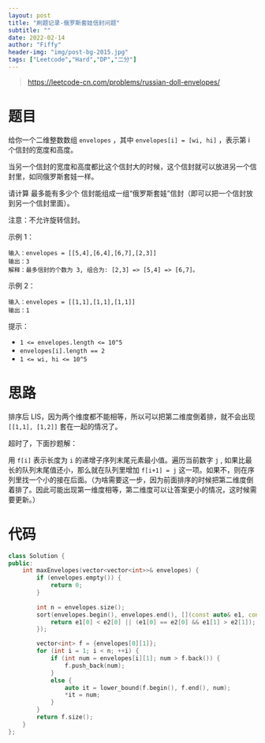 ```yaml
---
layout: post
title: "刷题记录-俄罗斯套娃信封问题"
subtitle: ""
date: 2022-02-14
author: "Fiffy"
header-img: "img/post-bg-2015.jpg"
tags: ["Leetcode","Hard","DP","二分"]
---
```


> https://leetcode-cn.com/problems/russian-doll-envelopes/

# 题目

给你一个二维整数数组 `envelopes` ，其中 `envelopes[i] = [wi, hi]` ，表示第 i 个信封的宽度和高度。

当另一个信封的宽度和高度都比这个信封大的时候，这个信封就可以放进另一个信封里，如同俄罗斯套娃一样。

请计算 最多能有多少个 信封能组成一组“俄罗斯套娃”信封（即可以把一个信封放到另一个信封里面）。

注意：不允许旋转信封。


示例 1：

```
输入：envelopes = [[5,4],[6,4],[6,7],[2,3]]
输出：3
解释：最多信封的个数为 3, 组合为: [2,3] => [5,4] => [6,7]。
```

示例 2：

```
输入：envelopes = [[1,1],[1,1],[1,1]]
输出：1
```


提示：

- `1 <= envelopes.length <= 10^5`
- `envelopes[i].length == 2`
- `1 <= wi, hi <= 10^5`

# 思路

排序后 LIS，因为两个维度都不能相等，所以可以把第二维度倒着排，就不会出现 `[[1,1], [1,2]]` 套在一起的情况了。

超时了，下面抄题解：

用 `f[i]` 表示长度为 `i` 的递增子序列末尾元素最小值。遍历当前数字 `j` , 如果比最长的队列末尾值还小，那么就在队列里增加 `f[i+1] = j` 这一项。如果不，则在序列里找一个小的接在后面。（为啥需要这一步，因为前面排序的时候把第二维度倒着排了。因此可能出现第一维度相等，第二维度可以让答案更小的情况，这时候需要更新。）

# 代码

```c++
class Solution {
public:
    int maxEnvelopes(vector<vector<int>>& envelopes) {
        if (envelopes.empty()) {
            return 0;
        }
        
        int n = envelopes.size();
        sort(envelopes.begin(), envelopes.end(), [](const auto& e1, const auto& e2) {
            return e1[0] < e2[0] || (e1[0] == e2[0] && e1[1] > e2[1]);
        });

        vector<int> f = {envelopes[0][1]};
        for (int i = 1; i < n; ++i) {
            if (int num = envelopes[i][1]; num > f.back()) {
                f.push_back(num);
            }
            else {
                auto it = lower_bound(f.begin(), f.end(), num);
                *it = num;
            }
        }
        return f.size();
    }
};
```

